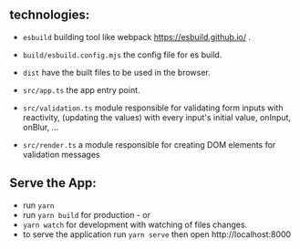 ## technologies:

- `esbuild` building tool like webpack https://esbuild.github.io/ . 

- `build/esbuild.config.mjs` the config file for es build.

- `dist` have the built files to be used in the browser.

- `src/app.ts` the app entry point.

- `src/validation.ts` module responsible for validating form inputs with reactivity, (updating the values) with every input's initial value, onInput, onBlur, ...

- `src/render.ts` a module responsible for creating DOM elements for validation messages



## Serve the App:

- run `yarn`
- run `yarn build` for production - or
- `yarn watch` for development with watching of files changes.
- to serve the application run `yarn serve` then open http://localhost:8000







